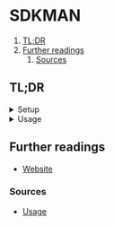 # SDKMAN

1. [TL;DR](#tldr)
1. [Further readings](#further-readings)
   1. [Sources](#sources)

## TL;DR

<details>
  <summary>Setup</summary>

Configuration file: `${HOME}/.sdkman/etc/config`

```sh
# Install.
curl -s "https://get.sdkman.io" | bash
export SDKMAN_DIR="/path/to/custom/location" && curl -s "https://get.sdkman.io" | bash
curl -s "https://get.sdkman.io?rcupdate=false" | bash

# Initialize.
source "$HOME/.sdkman/bin/sdkman-init.sh"
set SDKMAN_PLATFORM "$(cat "$HOME/.sdkman/var/platform")"

# Get help.
sdk help
sdk help 'install'

# Show the current SDKMAN version.
sdk version

# Change configuration values.
# Opens the editor defined by the 'EDITOR' variable.
sdk config

# Install a new version of SDKMAN! if available.
sdk selfupdate
sdk selfupdate force

# Uninstall.
# The initialization snippet must also be removed from the shells' RC dotfiles.
tar zcvf "${HOME}/sdkman-backup_$(date +%F-%kh%M).tar.gz" -C "$HOME" '.sdkman' \
&& rm -rf "${HOME}/.sdkman"
```

</details>

<details>
  <summary>Usage</summary>

```sh
# List available candidates.
sdk list
sdk list 'groovy'

# Install versions.
# When not given a version, 'latest' is implied.
sdk install 'java'
sdk install 'scala' '3.4.1'
sdk install 'java 17-zulu' '/Library/Java/JavaVirtualMachines/zulu-17.jdk/Contents/Home'

# Show the currently used versions.
sdk current
sdk current 'java'

# Use specific versions in the current shell session.
sdk use 'scala' '3.4.1'

# Make versions the default.
sdk default 'scala' '3.4.1'

# Generate '.sdkmanrc' files.
# Those files work like `asdf`'s '.tool-versions' files.
sdk env init

# Install missing versions.
sdk env install

# Switch to the configuration defined by the '.sdkmanrc' file in the current directory.
sdk env

# Reset the versions to the default ones.
sdk env clear

# Get the absolute path of versions.
sdk home 'java' '21.0.2-tem'

# Flush the local state.
sdk flush

# Toggle online/offline mode.
sdk offline enable
sdk offline disable

# Refresh the available versions.
sdk update

# Upgrade versions.
sdk upgrade
sdk upgrade 'springboot'

# Remove installed versions.
sdk uninstall 'scala' '3.4.1'
```

</details>

<!-- Uncomment if needed
<details>
  <summary>Real world use cases</summary>
</details>
-->

## Further readings

- [Website]

### Sources

- [Usage]

<!--
  Reference
  ═╬═Time══
  -->

<!-- In-article sections -->
<!-- Knowledge base -->
<!-- Files -->
<!-- Upstream -->
[usage]: https://sdkman.io/usage
[website]: https://sdkman.io/

<!-- Others -->
